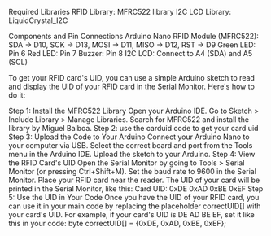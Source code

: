 Required Libraries
RFID Library: MFRC522 library
I2C LCD Library: LiquidCrystal_I2C


Components and Pin Connections
Arduino Nano
RFID Module (MFRC522): SDA -> D10, SCK -> D13, MOSI -> D11, MISO -> D12, RST -> D9
Green LED: Pin 6
Red LED: Pin 7
Buzzer: Pin 8
I2C LCD: Connect to A4 (SDA) and A5 (SCL)



To get your RFID card's UID, you can use a simple Arduino sketch to read and display the UID of your RFID card in the Serial Monitor. Here's how to do it:

Step 1: Install the MFRC522 Library
Open your Arduino IDE.
Go to Sketch > Include Library > Manage Libraries.
Search for MFRC522 and install the library by Miguel Balboa.
Step 2: use the carduid code to get your card uid
Step 3: Upload the Code to Your Arduino
Connect your Arduino Nano to your computer via USB.
Select the correct board and port from the Tools menu in the Arduino IDE.
Upload the sketch to your Arduino.
Step 4: View the RFID Card's UID
Open the Serial Monitor by going to Tools > Serial Monitor (or pressing Ctrl+Shift+M).
Set the baud rate to 9600 in the Serial Monitor.
Place your RFID card near the reader.
The UID of your card will be printed in the Serial Monitor, like this: Card UID:  0xDE 0xAD 0xBE 0xEF
Step 5: Use the UID in Your Code
Once you have the UID of your RFID card, you can use it in your main code by replacing the placeholder correctUID[] with your card's UID. For example, if your card's UID is DE AD BE EF, set it like this in your code:
byte correctUID[] = {0xDE, 0xAD, 0xBE, 0xEF};




